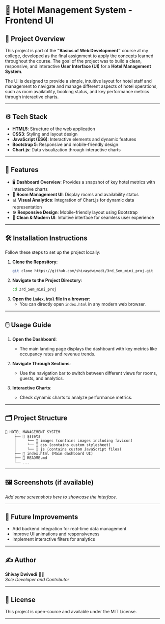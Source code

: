 # 🏨 Hotel Management System - Frontend UI  

## 📖 Project Overview  
This project is part of the **"Basics of Web Development"** course at my college, developed as the final assignment to apply the concepts learned throughout the course. The goal of the project was to build a clean, responsive, and interactive **User Interface (UI)** for a **Hotel Management System**.  

The UI is designed to provide a simple, intuitive layout for hotel staff and management to navigate and manage different aspects of hotel operations, such as room availability, booking status, and key performance metrics through interactive charts.  

---

## ⚙️ Tech Stack  

- **HTML5**: Structure of the web application  
- **CSS3**: Styling and layout design  
- **JavaScript (ES6)**: Interactive elements and dynamic features  
- **Bootstrap 5**: Responsive and mobile-friendly design  
- **Chart.js**: Data visualization through interactive charts  

---

## 🚀 Features  

- 🖥️ **Dashboard Overview**: Provides a snapshot of key hotel metrics with interactive charts  
- 🏨 **Room Management UI**: Display rooms and availability status  
- 📊 **Visual Analytics**: Integration of Chart.js for dynamic data representation  
- ⚙️ **Responsive Design**: Mobile-friendly layout using Bootstrap  
- 🎨 **Clean & Modern UI**: Intuitive interface for seamless user experience  

---

## 🛠️ Installation Instructions  

Follow these steps to set up the project locally:  

1. **Clone the Repository**:  
   ```bash
   git clone https://github.com/shivaydwivedi/3rd_Sem_mini_proj.git
   ```
2. **Navigate to the Project Directory**:  
   ```bash
   cd 3rd_Sem_mini_proj
   ```
3. **Open the `index.html` file in a browser**:  
   - You can directly open `index.html` in any modern web browser.  

---

## 🖱️ Usage Guide  

1. **Open the Dashboard**:  
   - The main landing page displays the dashboard with key metrics like occupancy rates and revenue trends.  

2. **Navigate Through Sections**:  
   - Use the navigation bar to switch between different views for rooms, guests, and analytics.  

3. **Interactive Charts**:  
   - Check dynamic charts to analyze performance metrics.  

---

## 🗂️ Project Structure  

```plaintext
📁 HOTEL_MANAGEMENT_SYSTEM
    ├── 📁 assets
    │     └── 📁 images (contains images including favicon)
    │     └── 📁 css (contains custom stylesheet)
    │     └── 📁 js (contains custom JavaScript files)
    ├── 📄 index.html (Main dashboard UI)
    ├── 📄 README.md
    └── ...
```

---

## 🖼️ Screenshots (if available)  

*Add some screenshots here to showcase the interface.*  

---

## 🚧 Future Improvements  

- Add backend integration for real-time data management  
- Improve UI animations and responsiveness  
- Implement interactive filters for analytics  

---

## ✍️ Author  

**Shivay Dwivedi** 👨‍💻   
*Sole Developer and Contributor*  

---

## 📜 License  

This project is open-source and available under the MIT License.  

---
